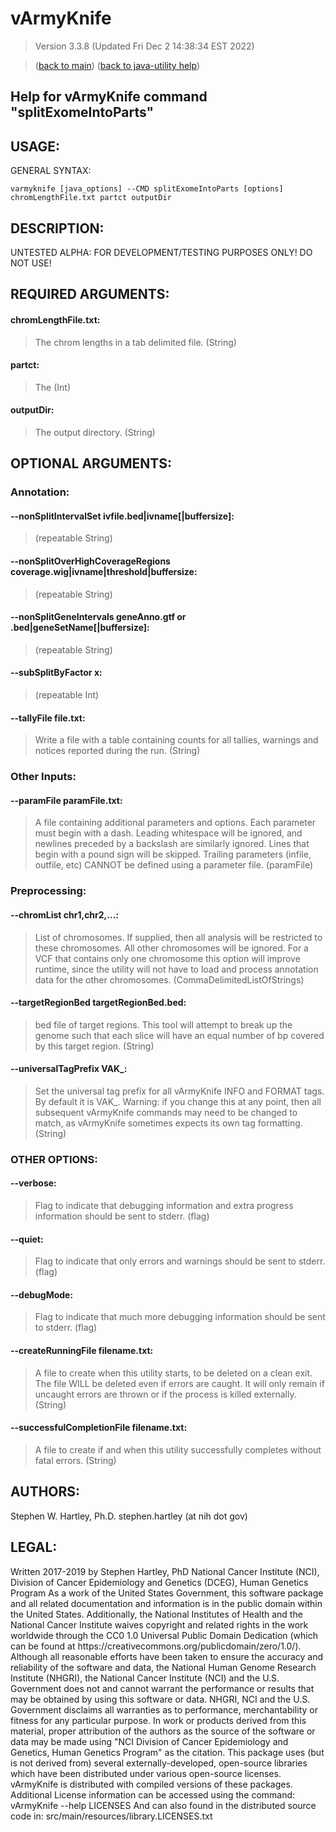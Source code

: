 # vArmyKnife
> Version 3.3.8 (Updated Fri Dec  2 14:38:34 EST 2022)

> ([back to main](../index.html)) ([back to java-utility help](index.html))

## Help for vArmyKnife command "splitExomeIntoParts"

## USAGE:

GENERAL SYNTAX:

    varmyknife [java_options] --CMD splitExomeIntoParts [options] chromLengthFile.txt partct outputDir


## DESCRIPTION:

UNTESTED ALPHA: FOR DEVELOPMENT/TESTING PURPOSES ONLY\! DO NOT USE\!

## REQUIRED ARGUMENTS:
#### chromLengthFile.txt:

> The chrom lengths in a tab delimited file. (String)


#### partct:

> The  (Int)


#### outputDir:

> The output directory. (String)



## OPTIONAL ARGUMENTS:
### Annotation:
#### --nonSplitIntervalSet ivfile.bed|ivname[|buffersize]:

>  (repeatable String)

#### --nonSplitOverHighCoverageRegions coverage.wig|ivname|threshold|buffersize:

>  (repeatable String)

#### --nonSplitGeneIntervals geneAnno.gtf or .bed|geneSetName[|buffersize]:

>  (repeatable String)

#### --subSplitByFactor x:

>  (repeatable Int)

#### --tallyFile file.txt:

> Write a file with a table containing counts for all tallies, warnings and notices reported during the run. (String)

### Other Inputs:
#### --paramFile paramFile.txt:

> A file containing additional parameters and options. Each parameter must begin with a dash. Leading whitespace will be ignored, and newlines preceded by a backslash are similarly ignored. Lines that begin with a pound sign will be skipped. Trailing parameters (infile, outfile, etc) CANNOT be defined using a parameter file. (paramFile)

### Preprocessing:
#### --chromList chr1,chr2,...:

> List of chromosomes. If supplied, then all analysis will be restricted to these chromosomes. All other chromosomes will be ignored. For a VCF that contains only one chromosome this option will improve runtime, since the utility will not have to load and process annotation data for the other chromosomes. (CommaDelimitedListOfStrings)

#### --targetRegionBed targetRegionBed.bed:

> bed file of target regions. This tool will attempt to break up the genome such that each slice will have an equal number of bp covered by this target region. (String)

#### --universalTagPrefix VAK\_:

> Set the universal tag prefix for all vArmyKnife INFO and FORMAT tags. By default it is VAK\_. Warning: if you change this at any point, then all subsequent vArmyKnife commands may need to be changed to match, as vArmyKnife sometimes expects its own tag formatting. (String)

### OTHER OPTIONS:
#### --verbose:

> Flag to indicate that debugging information and extra progress information should be sent to stderr. (flag)

#### --quiet:

> Flag to indicate that only errors and warnings should be sent to stderr. (flag)

#### --debugMode:

> Flag to indicate that much more debugging information should be sent to stderr. (flag)

#### --createRunningFile filename.txt:

> A file to create when this utility starts, to be deleted on a clean exit. The file WILL be deleted even if errors are caught. It will only remain if uncaught errors are thrown or if the process is killed externally. (String)

#### --successfulCompletionFile filename.txt:

> A file to create if and when this utility successfully completes without fatal errors. (String)

## AUTHORS:

Stephen W\. Hartley, Ph\.D\. stephen\.hartley \(at nih dot gov\)

## LEGAL:

Written 2017\-2019 by Stephen Hartley, PhD  National Cancer Institute \(NCI\), Division of Cancer Epidemiology and Genetics \(DCEG\), Human Genetics Program As a work of the United States Government, this software package and all related documentation and information is in the public domain within the United States\. Additionally, the National Institutes of Health and the National Cancer Institute waives copyright and related rights in the work worldwide through the CC0 1\.0 Universal Public Domain Dedication \(which can be found at https://creativecommons\.org/publicdomain/zero/1\.0/\)\. Although all reasonable efforts have been taken to ensure the accuracy and reliability of the software and data, the National Human Genome Research Institute \(NHGRI\), the National Cancer Institute \(NCI\) and the U\.S\. Government does not and cannot warrant the performance or results that may be obtained by using this software or data\. NHGRI, NCI and the U\.S\. Government disclaims all warranties as to performance, merchantability or fitness for any particular purpose\. In work or products derived from this material, proper attribution of the authors as the source of the software or data may be made using "NCI Division of Cancer Epidemiology and Genetics, Human Genetics Program" as the citation\. This package uses \(but is not derived from\) several externally\-developed, open\-source libraries which have been distributed under various open\-source licenses\. vArmyKnife is distributed with compiled versions of these packages\. Additional License information can be accessed using the command:     vArmyKnife \-\-help LICENSES And can also found in the distributed source code in:     src/main/resources/library\.LICENSES\.txt

